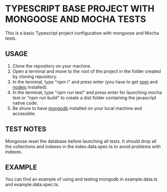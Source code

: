 # TYPESCRIPT BASE PROJECT WITH MONGOOSE AND MOCHA TESTS

This is a basic Typescript project configuration with mongoose and Mocha tests.

## USAGE 

1. Clone the repository on your machine.
2. Open a terminal and move to the root of the project in the folder created by cloning repository.
3. In the terminal, type "npm i" and press enter (you have to get [npm](https://docs.npmjs.com/downloading-and-installing-node-js-and-npm) and [nodejs](https://nodejs.org/en/download/) installed).
3. In the terminal, type "npm run test" and press enter for launching mocha test or "npm run build" to create a dist folder containing the javascript native code.
4. Be shure to have [mongodb](https://www.mongodb.com/) installed on your local machine and accessible.


## TEST NOTES

Mongoose reset the database before launching all tests.
It should drop all the collections and indexes in the index.data.spec.ts to avoid problems with indexes.

## EXAMPLE

You can find an example of using and testing mongodb in example.data.ts and example.data.spec.ts.